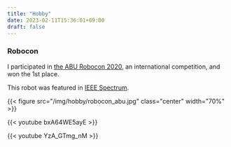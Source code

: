 ```yaml
---
title: "Hobby"
date: 2023-02-11T15:36:01+09:00
draft: false
---
```


### Robocon
I participated in [the ABU Robocon 2020](https://official-robocon.com/history/abu/history/nineteenth/), an international competition, and won the 1st place.

This robot was featured in [IEEE Spectrum](https://spectrum.ieee.org/video-friday-bittle-robot-dog).

{{< figure src="/img/hobby/robocon_abu.jpg" class="center" width="70%" >}}

{{< youtube bxA64WE5ayE >}}

{{< youtube YzA_GTmg_nM >}}

